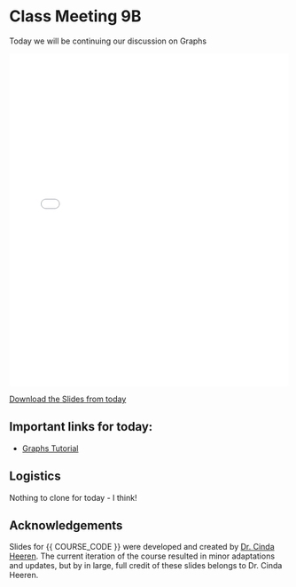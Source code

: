 # Class Meeting 9B

Today we will be continuing our discussion on Graphs

<div>
<iframe src="../../Lec15_Graph_Exploration.pdf" width="100%" height="600px" frameBorder="0"> </iframe>
</div>

[Download the Slides from today](https://github.com/ubc-cs/cpsc203/raw/main/files/Lec15_Graph_Exploration.pdf)

## Important links for today:

- [Graphs Tutorial](https://www.geeksforgeeks.org/introduction-to-graphs-data-structure-and-algorithm-tutorials/?ref=gcse)

<!-- 
## Optional links for today
-->

## Logistics

Nothing to clone for today - I think!

<!-- 
1. Clone the Class Activity Repository

You will first need to "accept" the GitHub Classroom assignment to get a copy of the starter code.

You can do that by [clicking here](https://classroom.github.com/a/9O9S8RgF).

Then, clone the `classActivity0XY` repository by running the following line in your Terminal:

```
git clone <your_clone_url>
``` -->

## Acknowledgements

Slides for {{ COURSE_CODE }} were developed and created by [Dr. Cinda Heeren](https://www.cs.ubc.ca/people/cinda-heeren). The current iteration of the course resulted in minor adaptations and updates, but by in large, full credit of these slides belongs to Dr. Cinda Heeren.